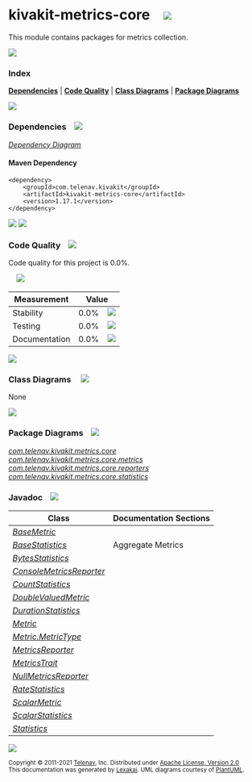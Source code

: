 [//]: # (start-user-text)



[//]: # (end-user-text)

# kivakit-metrics-core &nbsp;&nbsp; <img src="https://telenav.github.io/telenav-assets/images/icons/ruler-32.png" srcset="https://telenav.github.io/telenav-assets/images/icons/ruler-32-2x.png 2x"/>

This module contains packages for metrics collection.

<img src="https://telenav.github.io/telenav-assets/images/separators/horizontal-line-512.png" srcset="https://telenav.github.io/telenav-assets/images/separators/horizontal-line-512-2x.png 2x"/>

### Index



[**Dependencies**](#dependencies) | [**Code Quality**](#code-quality) | [**Class Diagrams**](#class-diagrams) | [**Package Diagrams**](#package-diagrams)

<img src="https://telenav.github.io/telenav-assets/images/separators/horizontal-line-512.png" srcset="https://telenav.github.io/telenav-assets/images/separators/horizontal-line-512-2x.png 2x"/>

### Dependencies <a name="dependencies"></a> &nbsp;&nbsp; <img src="https://telenav.github.io/telenav-assets/images/icons/dependencies-32.png" srcset="https://telenav.github.io/telenav-assets/images/icons/dependencies-32-2x.png 2x"/>

[*Dependency Diagram*](https://www.kivakit.org/1.17.1/lexakai/kivakit-stuff/kivakit-metrics/core/documentation/diagrams/dependencies.svg)

#### Maven Dependency

    <dependency>
        <groupId>com.telenav.kivakit</groupId>
        <artifactId>kivakit-metrics-core</artifactId>
        <version>1.17.1</version>
    </dependency>

<img src="https://telenav.github.io/telenav-assets/images/separators/horizontal-line-128.png" srcset="https://telenav.github.io/telenav-assets/images/separators/horizontal-line-128-2x.png 2x"/>

[//]: # (start-user-text)



[//]: # (end-user-text)

<img src="https://telenav.github.io/telenav-assets/images/separators/horizontal-line-128.png" srcset="https://telenav.github.io/telenav-assets/images/separators/horizontal-line-128-2x.png 2x"/>

### Code Quality <a name="code-quality"></a> &nbsp;&nbsp; <img src="https://telenav.github.io/telenav-assets/images/icons/ruler-32.png" srcset="https://telenav.github.io/telenav-assets/images/icons/ruler-32-2x.png 2x"/>

Code quality for this project is 0.0%.  
  
&nbsp; &nbsp; <img src="https://telenav.github.io/telenav-assets/images/meters/meter-0-96.png" srcset="https://telenav.github.io/telenav-assets/images/meters/meter-0-96-2x.png 2x"/>

| Measurement   | Value                    |
|---------------|--------------------------|
| Stability     | 0.0%&nbsp; &nbsp; <img src="https://telenav.github.io/telenav-assets/images/meters/meter-0-96.png" srcset="https://telenav.github.io/telenav-assets/images/meters/meter-0-96-2x.png 2x"/>     |
| Testing       | 0.0%&nbsp; &nbsp; <img src="https://telenav.github.io/telenav-assets/images/meters/meter-0-96.png" srcset="https://telenav.github.io/telenav-assets/images/meters/meter-0-96-2x.png 2x"/>       |
| Documentation | 0.0%&nbsp; &nbsp; <img src="https://telenav.github.io/telenav-assets/images/meters/meter-0-96.png" srcset="https://telenav.github.io/telenav-assets/images/meters/meter-0-96-2x.png 2x"/> |

<img src="https://telenav.github.io/telenav-assets/images/separators/horizontal-line-128.png" srcset="https://telenav.github.io/telenav-assets/images/separators/horizontal-line-128-2x.png 2x"/>

### Class Diagrams <a name="class-diagrams"></a> &nbsp; &nbsp; <img src="https://telenav.github.io/telenav-assets/images/icons/diagram-40.png" srcset="https://telenav.github.io/telenav-assets/images/icons/diagram-40-2x.png 2x"/>

None

<img src="https://telenav.github.io/telenav-assets/images/separators/horizontal-line-128.png" srcset="https://telenav.github.io/telenav-assets/images/separators/horizontal-line-128-2x.png 2x"/>

### Package Diagrams <a name="package-diagrams"></a> &nbsp;&nbsp; <img src="https://telenav.github.io/telenav-assets/images/icons/box-24.png" srcset="https://telenav.github.io/telenav-assets/images/icons/box-24-2x.png 2x"/>

[*com.telenav.kivakit.metrics.core*](https://www.kivakit.org/1.17.1/lexakai/kivakit-stuff/kivakit-metrics/core/documentation/diagrams/com.telenav.kivakit.metrics.core.svg)  
[*com.telenav.kivakit.metrics.core.metrics*](https://www.kivakit.org/1.17.1/lexakai/kivakit-stuff/kivakit-metrics/core/documentation/diagrams/com.telenav.kivakit.metrics.core.metrics.svg)  
[*com.telenav.kivakit.metrics.core.reporters*](https://www.kivakit.org/1.17.1/lexakai/kivakit-stuff/kivakit-metrics/core/documentation/diagrams/com.telenav.kivakit.metrics.core.reporters.svg)  
[*com.telenav.kivakit.metrics.core.statistics*](https://www.kivakit.org/1.17.1/lexakai/kivakit-stuff/kivakit-metrics/core/documentation/diagrams/com.telenav.kivakit.metrics.core.statistics.svg)

### Javadoc <a name="code-quality"></a> &nbsp;&nbsp; <img src="https://telenav.github.io/telenav-assets/images/icons/books-24.png" srcset="https://telenav.github.io/telenav-assets/images/icons/books-24-2x.png 2x"/>

| Class | Documentation Sections  |
|-------|-------------------------|
| [*BaseMetric*](https://www.kivakit.org/1.17.1/javadoc/kivakit-stuff/kivakit-metrics-core/com/telenav/kivakit/metrics/core/metrics/BaseMetric.html) |  |  
| [*BaseStatistics*](https://www.kivakit.org/1.17.1/javadoc/kivakit-stuff/kivakit-metrics-core/com/telenav/kivakit/metrics/core/statistics/BaseStatistics.html) | Aggregate Metrics |  
| [*BytesStatistics*](https://www.kivakit.org/1.17.1/javadoc/kivakit-stuff/kivakit-metrics-core/com/telenav/kivakit/metrics/core/statistics/BytesStatistics.html) |  |  
| [*ConsoleMetricsReporter*](https://www.kivakit.org/1.17.1/javadoc/kivakit-stuff/kivakit-metrics-core/com/telenav/kivakit/metrics/core/reporters/ConsoleMetricsReporter.html) |  |  
| [*CountStatistics*](https://www.kivakit.org/1.17.1/javadoc/kivakit-stuff/kivakit-metrics-core/com/telenav/kivakit/metrics/core/statistics/CountStatistics.html) |  |  
| [*DoubleValuedMetric*](https://www.kivakit.org/1.17.1/javadoc/kivakit-stuff/kivakit-metrics-core/com/telenav/kivakit/metrics/core/metrics/DoubleValuedMetric.html) |  |  
| [*DurationStatistics*](https://www.kivakit.org/1.17.1/javadoc/kivakit-stuff/kivakit-metrics-core/com/telenav/kivakit/metrics/core/statistics/DurationStatistics.html) |  |  
| [*Metric*](https://www.kivakit.org/1.17.1/javadoc/kivakit-stuff/kivakit-metrics-core/com/telenav/kivakit/metrics/core/Metric.html) |  |  
| [*Metric.MetricType*](https://www.kivakit.org/1.17.1/javadoc/kivakit-stuff/kivakit-metrics-core/com/telenav/kivakit/metrics/core/Metric.MetricType.html) |  |  
| [*MetricsReporter*](https://www.kivakit.org/1.17.1/javadoc/kivakit-stuff/kivakit-metrics-core/com/telenav/kivakit/metrics/core/MetricsReporter.html) |  |  
| [*MetricsTrait*](https://www.kivakit.org/1.17.1/javadoc/kivakit-stuff/kivakit-metrics-core/com/telenav/kivakit/metrics/core/MetricsTrait.html) |  |  
| [*NullMetricsReporter*](https://www.kivakit.org/1.17.1/javadoc/kivakit-stuff/kivakit-metrics-core/com/telenav/kivakit/metrics/core/reporters/NullMetricsReporter.html) |  |  
| [*RateStatistics*](https://www.kivakit.org/1.17.1/javadoc/kivakit-stuff/kivakit-metrics-core/com/telenav/kivakit/metrics/core/statistics/RateStatistics.html) |  |  
| [*ScalarMetric*](https://www.kivakit.org/1.17.1/javadoc/kivakit-stuff/kivakit-metrics-core/com/telenav/kivakit/metrics/core/metrics/ScalarMetric.html) |  |  
| [*ScalarStatistics*](https://www.kivakit.org/1.17.1/javadoc/kivakit-stuff/kivakit-metrics-core/com/telenav/kivakit/metrics/core/statistics/ScalarStatistics.html) |  |  
| [*Statistics*](https://www.kivakit.org/1.17.1/javadoc/kivakit-stuff/kivakit-metrics-core/com/telenav/kivakit/metrics/core/Statistics.html) |  |  

[//]: # (start-user-text)



[//]: # (end-user-text)

<img src="https://telenav.github.io/telenav-assets/images/separators/horizontal-line-512.png" srcset="https://telenav.github.io/telenav-assets/images/separators/horizontal-line-512-2x.png 2x"/>

<sub>Copyright &#169; 2011-2021 [Telenav](https://telenav.com), Inc. Distributed under [Apache License, Version 2.0](LICENSE)</sub>  
<sub>This documentation was generated by [Lexakai](https://lexakai.org). UML diagrams courtesy of [PlantUML](https://plantuml.com).</sub>
